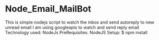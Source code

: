 # Node_Email_MailBot
This is simple nodejs script to watch the inbox and send autoreply to new unread email
I am using googleapis to watch and send reply email 
Technology used: NodeJs
PreRequisites:
             NodeJS
Setup:
      $ npm install
